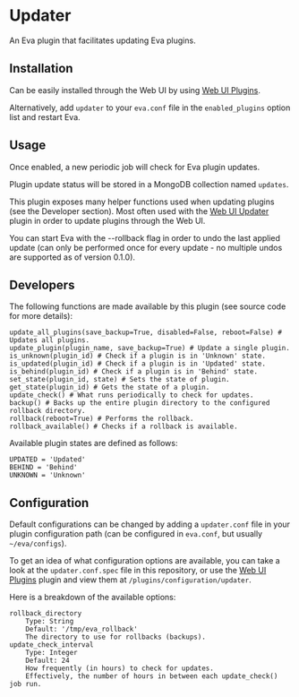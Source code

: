 Updater
=======

An Eva plugin that facilitates updating Eva plugins.

## Installation

Can be easily installed through the Web UI by using [Web UI Plugins](https://github.com/edouardpoitras/eva-web-ui-plugins).

Alternatively, add `updater` to your `eva.conf` file in the `enabled_plugins` option list and restart Eva.

## Usage

Once enabled, a new periodic job will check for Eva plugin updates.

Plugin update status will be stored in a MongoDB collection named `updates`.

This plugin exposes many helper functions used when updating plugins (see the Developer section).
Most often used with the [Web UI Updater](https://github.com/edouardpoitras/eva-web-ui-updater) plugin in order to update plugins through the Web UI.

You can start Eva with the --rollback flag in order to undo the last applied update (can only be performed once for every update - no multiple undos are supported as of version 0.1.0).

## Developers

The following functions are made available by this plugin (see source code for more details):

    update_all_plugins(save_backup=True, disabled=False, reboot=False) # Updates all plugins.
    update_plugin(plugin_name, save_backup=True) # Update a single plugin.
    is_unknown(plugin_id) # Check if a plugin is in 'Unknown' state.
    is_updated(plugin_id) # Check if a plugin is in 'Updated' state.
    is_behind(plugin_id) # Check if a plugin is in 'Behind' state.
    set_state(plugin_id, state) # Sets the state of plugin.
    get_state(plugin_id) # Gets the state of a plugin.
    update_check() # What runs periodically to check for updates.
    backup() # Backs up the entire plugin directory to the configured rollback directory.
    rollback(reboot=True) # Performs the rollback.
    rollback_available() # Checks if a rollback is available.

Available plugin states are defined as follows:

    UPDATED = 'Updated'
    BEHIND = 'Behind'
    UNKNOWN = 'Unknown'

## Configuration

Default configurations can be changed by adding a `updater.conf` file in your plugin configuration path (can be configured in `eva.conf`, but usually `~/eva/configs`).

To get an idea of what configuration options are available, you can take a look at the `updater.conf.spec` file in this repository, or use the [Web UI Plugins](https://github.com/edouardpoitras/eva-web-ui-plugins) plugin and view them at `/plugins/configuration/updater`.

Here is a breakdown of the available options:

    rollback_directory
        Type: String
        Default: '/tmp/eva_rollback'
        The directory to use for rollbacks (backups).
    update_check_interval
        Type: Integer
        Default: 24
        How frequently (in hours) to check for updates.
        Effectively, the number of hours in between each update_check() job run.
